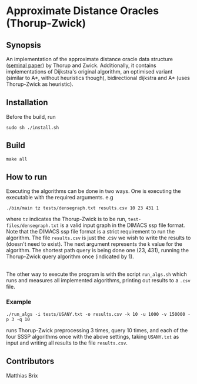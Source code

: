 # Approximate Distance Oracles (Thorup-Zwick)

## Synopsis

An implementation of the approximate distance oracle data structure (<a href="https://pdfs.semanticscholar.org/ce82/faffefe89d80218eebeeafc08d4e219fff43.pdf">seminal paper</a>) by Thorup and Zwick. Additionally, it contains implementations of Dijkstra's original algorithm, an optimised variant (similar to A\*, without heuristics though), bidirectional dijkstra and A* (uses Thorup-Zwick as heuristic).

## Installation

Before the build, run

```
sudo sh ./install.sh
```

## Build

```
make all
```

## How to run

Executing the algorithms can be done in two ways. One is executing the executable with the required arguments. e.g 

```
./bin/main tz tests/densegraph.txt results.csv 10 23 431 1
```

where `tz` indicates the Thorup-Zwick is to be run, `test-files/densegraph.txt` is a valid input graph in the DIMACS ssp file format. Note that the DIMACS ssp file format is a strict requirement to run the algorithm. The file `results.csv` is just the .csv we wish to write the results to (doesn't need to exist). The next argument represents the `k` value for the algorithm. The shortest path query is being done one (23, 431), running the Thorup-Zwick query algorithm once (indicated by 1). <br /> <br />

The other way to execute the program is with the script `run_algs.sh` which runs and measures all implemented algorithms, printing out results to a `.csv` file.

### Example

```
./run_algs -i tests/USANY.txt -o results.csv -k 10 -u 1000 -v 150000 -p 3 -q 10
```

runs Thorup-Zwick preprocessing 3 times, query 10 times, and each of the four SSSP algorithms once with the above settings, taking `USANY.txt` as input and writing all results to the file `results.csv`. 

## Contributors

Matthias Brix
